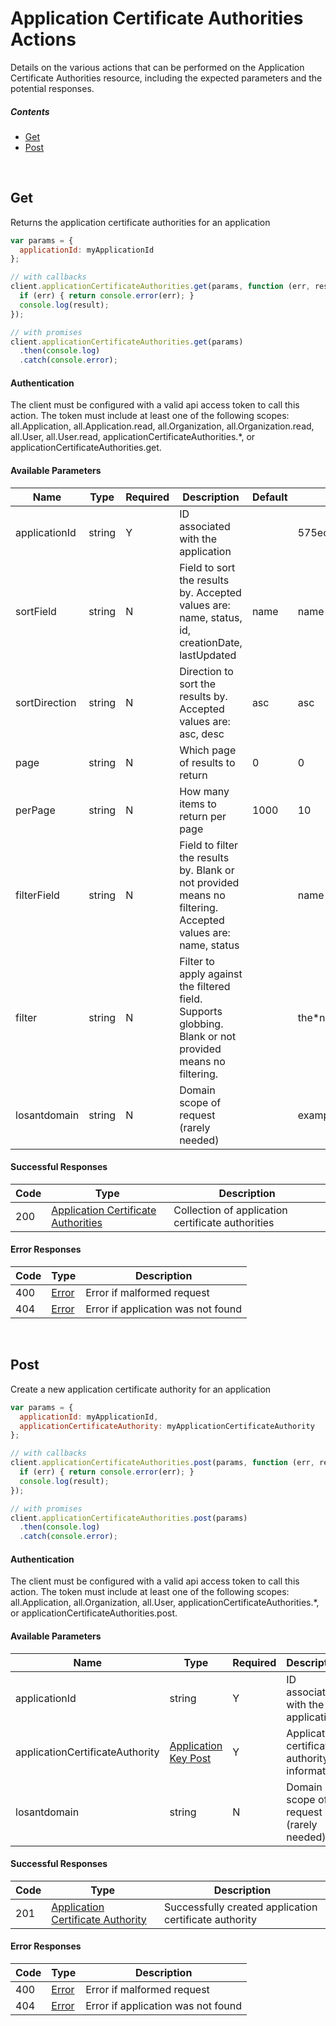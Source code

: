 # Application Certificate Authorities Actions

Details on the various actions that can be performed on the
Application Certificate Authorities resource, including the expected
parameters and the potential responses.

##### Contents

*   [Get](#get)
*   [Post](#post)

<br/>

## Get

Returns the application certificate authorities for an application

```javascript
var params = {
  applicationId: myApplicationId
};

// with callbacks
client.applicationCertificateAuthorities.get(params, function (err, result) {
  if (err) { return console.error(err); }
  console.log(result);
});

// with promises
client.applicationCertificateAuthorities.get(params)
  .then(console.log)
  .catch(console.error);
```

#### Authentication
The client must be configured with a valid api access token to call this
action. The token must include at least one of the following scopes:
all.Application, all.Application.read, all.Organization, all.Organization.read, all.User, all.User.read, applicationCertificateAuthorities.*, or applicationCertificateAuthorities.get.

#### Available Parameters

| Name | Type | Required | Description | Default | Example |
| ---- | ---- | -------- | ----------- | ------- | ------- |
| applicationId | string | Y | ID associated with the application |  | 575ec8687ae143cd83dc4a97 |
| sortField | string | N | Field to sort the results by. Accepted values are: name, status, id, creationDate, lastUpdated | name | name |
| sortDirection | string | N | Direction to sort the results by. Accepted values are: asc, desc | asc | asc |
| page | string | N | Which page of results to return | 0 | 0 |
| perPage | string | N | How many items to return per page | 1000 | 10 |
| filterField | string | N | Field to filter the results by. Blank or not provided means no filtering. Accepted values are: name, status |  | name |
| filter | string | N | Filter to apply against the filtered field. Supports globbing. Blank or not provided means no filtering. |  | the*name |
| losantdomain | string | N | Domain scope of request (rarely needed) |  | example.com |

#### Successful Responses

| Code | Type | Description |
| ---- | ---- | ----------- |
| 200 | [Application Certificate Authorities](_schemas.md#application-certificate-authorities) | Collection of application certificate authorities |

#### Error Responses

| Code | Type | Description |
| ---- | ---- | ----------- |
| 400 | [Error](_schemas.md#error) | Error if malformed request |
| 404 | [Error](_schemas.md#error) | Error if application was not found |

<br/>

## Post

Create a new application certificate authority for an application

```javascript
var params = {
  applicationId: myApplicationId,
  applicationCertificateAuthority: myApplicationCertificateAuthority
};

// with callbacks
client.applicationCertificateAuthorities.post(params, function (err, result) {
  if (err) { return console.error(err); }
  console.log(result);
});

// with promises
client.applicationCertificateAuthorities.post(params)
  .then(console.log)
  .catch(console.error);
```

#### Authentication
The client must be configured with a valid api access token to call this
action. The token must include at least one of the following scopes:
all.Application, all.Organization, all.User, applicationCertificateAuthorities.*, or applicationCertificateAuthorities.post.

#### Available Parameters

| Name | Type | Required | Description | Default | Example |
| ---- | ---- | -------- | ----------- | ------- | ------- |
| applicationId | string | Y | ID associated with the application |  | 575ec8687ae143cd83dc4a97 |
| applicationCertificateAuthority | [Application Key Post](_schemas.md#application-key-post) | Y | Application certificate authority information |  | [Application Key Post Example](_schemas.md#application-key-post-example) |
| losantdomain | string | N | Domain scope of request (rarely needed) |  | example.com |

#### Successful Responses

| Code | Type | Description |
| ---- | ---- | ----------- |
| 201 | [Application Certificate Authority](_schemas.md#application-certificate-authority) | Successfully created application certificate authority |

#### Error Responses

| Code | Type | Description |
| ---- | ---- | ----------- |
| 400 | [Error](_schemas.md#error) | Error if malformed request |
| 404 | [Error](_schemas.md#error) | Error if application was not found |

